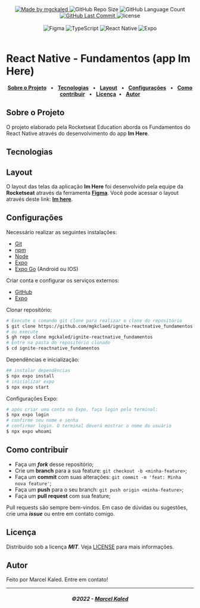 <!-- markdownlint-disable MD033 -->
<!-- markdownlint-disable MD041 -->

<div align="center">
   <a href="https://github.com/mgckaled">
      <img alt="Made by mgckaled" src="https://img.shields.io/badge/made%20by-mgckaled-yellow">
   </a>
   <img alt="GitHub Repo Size" src="https://img.shields.io/github/repo-size/mgckaled/ignite-reactnative_fundamentos">
   <img alt="GitHub Language Count" src="https://img.shields.io/github/languages/count/mgckaled/ignite-reactnative_fundamentos">
   <a href="https://github.com/mgckaled/ignite-reactnative_fundamentos/commits/main">
      <img alt="GitHub Last Commit" src="https://img.shields.io/github/last-commit/mgckaled/ignite-reactnative_fundamentos">
   </a>
   <img alt="license" src="https://img.shields.io/github/license/mgckaled/ignite-reactnative_fundamentos">
  
</div>

<br>

<div align="center">
  <a>
     <img alt="Figma" src="https://img.shields.io/badge/Figma-F24E1E?style=for-the-badge&logo=figma&logoColor=white"/>
     <img alt="TypeScript" src="https://img.shields.io/badge/typescript-%23007ACC.svg?style=for-the-badge&logo=typescript&logoColor=white"/>
     <img alt="React Native" src="https://img.shields.io/badge/react_native-%2320232a.svg?style=for-the-badge&logo=react&logoColor=%2361DAFB"/>
     <img alt="Expo" src="https://img.shields.io/badge/expo-1C1E24?style=for-the-badge&logo=expo&logoColor=#D04A37"/>

  <a/>
</div>

<br>

# React Native - Fundamentos (app Im Here)

<div align="center">

[**Sobre o Projeto**](#sobre-o-projeto) &nbsp;&nbsp;**•**&nbsp;&nbsp;
[**Tecnologias**](#tecnologias) &nbsp;&nbsp;**•**&nbsp;&nbsp;
[**Layout**](#layout) &nbsp;&nbsp;**•**&nbsp;&nbsp;
[**Configurações**](#configurações) &nbsp;&nbsp;**•**&nbsp;&nbsp;
[**Como contribuir**](#como-contribuir) &nbsp;&nbsp;**•**&nbsp;&nbsp;
[**Licença**](#licença)&nbsp;&nbsp;**•**&nbsp;&nbsp;
[**Autor**](#autor)

</div>

## Sobre o Projeto

O projeto elaborado pela Rocketseat Education aborda os Fundamentos do React Native através do desenvolvimento do app **Im Here**.

## Tecnologias

## Layout

O layout das telas da aplicação **Im Here** foi desenvolvido pela equipe da **Rocketseat** através da ferramenta [**Figma**](https://www.figma.com).
Você pode acessar o layout através deste link: [**Im here**](https://www.figma.com/file/gQSISUSw1Akqxu1IgG1164/Chapter-I---Im-Here).

## Configurações

Necessário realizar as seguintes instalações:

- [Git](https://git-scm.com/)
- [npm](https://www.npmjs.com/)
- [Node](https://nodejs.org/)
- [Expo](https://docs.expo.dev/)
- [Expo Go](https://expo.dev/client) (Android ou IOS)

Criar conta e configurar os serviços externos:

- [GitHub](https://github.com/)
- [Expo](https://expo.dev/)

Clonar repositório:

```bash
# Execute o comando git clone para realizar o clone do repositório
$ git clone https://github.com/mgkclaed/ignite-reactnative_fundamentos.git
# ou execute
$ gh repo clone mgckaled/ignite-reactnative_fundamentos
# Entre na pasta do repositório clonado
$ cd ignite-reactnative_fundamentos
```

Dependências e inicialização:

```bash
## instalar dependências
$ npx expo install
# inicializar expo
$ npx expo start
```

Configurações Expo:

```bash
# após criar uma conta no Expo, faça login pelo terminal:
$ npx expo login
# confirme seu nome e senha
# confirmar login. O terminal deverá mostrar o nome do usuário
$ npx expo whoami
```

## Como contribuir

- Faça um **_fork_** desse repositório;
- Crie um **branch** para a sua feature: `git checkout -b <minha-feature>`;
- Faça um **commit** com suas alterações: `git commit -m 'feat: Minha nova feature'`;
- Faça um **push** para o seu branch: `git push origin <minha-feature>`;
- Faça um **pull request** com sua feature;

Pull requests são sempre bem-vindos. Em caso de dúvidas ou sugestões, crie uma _**issue**_ ou entre em contato comigo.

## Licença

Distribuído sob a licença **_MIT_**. Veja [LICENSE](LICENSE) para mais informações.

## Autor

Feito por Marcel Kaled. Entre em contato!

---

<h5 align="center">
  &copy;2022 - <a href="https://github.com/mgckaled/">Marcel Kaled</a>
</h5>
